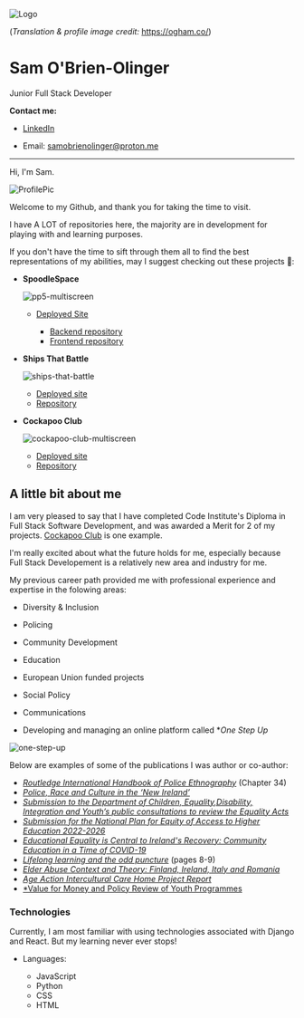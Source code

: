 ![Logo](https://res.cloudinary.com/dzhbg6go0/image/upload/v1691751976/ProfileImageIIAugust2023_w2ovfq.jpg)
  
  
  (*Translation & profile image credit:* https://ogham.co/)

# Sam O'Brien-Olinger
  Junior Full Stack Developer

**Contact me:**

 - [LinkedIn](https://www.linkedin.com/in/sam-o-brien-olinger-b658283a/)
 
 - Email: samobrienolinger@proton.me
_____________________________________________________________________________________________________________

Hi, I'm Sam.

![ProfilePic](https://res.cloudinary.com/dzhbg6go0/image/upload/v1692011747/AtASlant_lno4wp.jpg)

Welcome to my Github, and thank you for taking the time to visit.  

I have A LOT of repositories here, the majority are in development for playing with and learning purposes. 

If you don't have the time to sift through them all to find the best representations of my abilities, may I suggest checking out these projects 🙂: 

- **SpoodleSpace**
  
  ![pp5-multiscreen](https://res.cloudinary.com/dzhbg6go0/image/upload/v1692012034/PP5-multiscreen_hucdla.jpg)

    - [Deployed Site](https://spoodle-space-pp5.herokuapp.com/)
      
      - [Backend repository](https://github.com/SamOBrienOlinger/drf-spoodle-space)
      - [Frontend repository](https://github.com/SamOBrienOlinger/spoodle-space-pp5)
 
- **Ships That Battle**
  
  ![ships-that-battle](https://res.cloudinary.com/dzhbg6go0/image/upload/v1692012172/ships-that-battle_p00jje.jpg)

  - [Deployed site](https://spoodle-space-pp5.herokuapp.com/)
  - [Repository](https://github.com/SamOBrienOlinger/Ships-that-Battle)
 
- **Cockapoo Club**
  
  ![cockapoo-club-multiscreen](https://res.cloudinary.com/dzhbg6go0/image/upload/v1692012284/cockapoo-club-multiscreen_ji9fl3.jpg)

  - [Deployed site](https://home-cockapoo-club-pp4.herokuapp.com/)
  - [Repository](https://github.com/SamOBrienOlinger/Cockapoo-Club-PortProj4)

## A little bit about me

  I am very pleased to say that I have completed Code Institute's Diploma in Full Stack Software Development, and was awarded a Merit for 2 of my projects. [Cockapoo Club](https://home-cockapoo-club-pp4.herokuapp.com/) is one example. 
  
  I'm really excited about what the future holds for me, especially because Full Stack Developement is a relatively new area and industry for me. 
  
  My previous career path provided me with professional experience and expertise in the folowing areas:

  - Diversity & Inclusion
  - Policing  
  - Community Development
  - Education
  - European Union funded projects
  - Social Policy
  - Communications

  - Developing and managing an online platform called **One Step Up*

![one-step-up](https://res.cloudinary.com/dzhbg6go0/image/upload/v1692012823/OSU_uumflg.jpg)


Below are examples of some of the publications I was author or co-author:

- [*Routledge International Handbook of Police Ethnography*](https://www.routledge.com/Routledge-International-Handbook-of-Police-Ethnography/Fleming-Charman/p/book/9780367539399?utm_medium=email&utm_source=EmailStudio%25%25__AdditionalEmailAttribute4%25%25&utm_campaign=B190608179_4539656%25%25__AdditionalEmailAttribute1%25%25) (Chapter 34)
- [*Police, Race and Culture in the ‘New Ireland’*](https://link.springer.com/book/10.1057/9781137490452)
- [*Submission to the Department of Children, Equality,Disability, Integration and Youth’s public consultations to review the Equality Acts*](https://www.aontas.com/assets/resources/Submissions/Equality%20Acts%20Consultation%20Paper_AONTAS%202021.docx.pdf)
- [*Submission for the National Plan for Equity of Access to Higher Education 2022-2026*](https://www.aontas.com/assets/resources/Submissions/AONTAS%20Submission_NAP%202022-2026.pdf)
- [*Educational Equality is Central to Ireland's Recovery: Community Education in a Time of COVID-19*](https://www.aontas.com/assets/resources/CEN%20Census/CEN%20Census%20Policy%20Paper.pdf)
- [*Lifelong learning and the odd puncture*](https://www.ageaction.ie/sites/default/files/attachments/third_and_final_proof.pdf) (pages 8-9)
- [*Elder Abuse Context and Theory: Finland, Ireland, Italy and Romania*](http://www.combatingelderabuse.eu/wp-content/uploads/2016/04/Booklet_stage.pdf)
- [*Age Action Intercultural Care Home Project Report*](https://www.ageaction.ie/sites/default/files/23626-Age%20Action%20Inter-Cultural%20Report-LR4.pdf)
- [*Value for Money and Policy Review of Youth Programmes](http://www.drugsandalcohol.ie/23242/1/ValueforMoneyYouthProjects.pdf)
  
### Technologies

Currently, I am most familiar with using technologies associated with Django and React. But my learning never ever stops!

- Languages:
    
  - JavaScript
  - Python
  - CSS
  - HTML





<!-- ### Hi there 👋 -->

<!--
**SamOBrienOlinger/SamOBrienOlinger** is a ✨ _special_ ✨ repository because its `README.md` (this file) appears on your GitHub profile.

Here are some ideas to get you started:

- 🔭 I’m currently working on ...
- 🌱 I’m currently learning ...
- 👯 I’m looking to collaborate on ...
- 🤔 I’m looking for help with ...
- 💬 Ask me about ...
- 📫 How to reach me: ...
- 😄 Pronouns: ...
- ⚡ Fun fact: ...
-->
